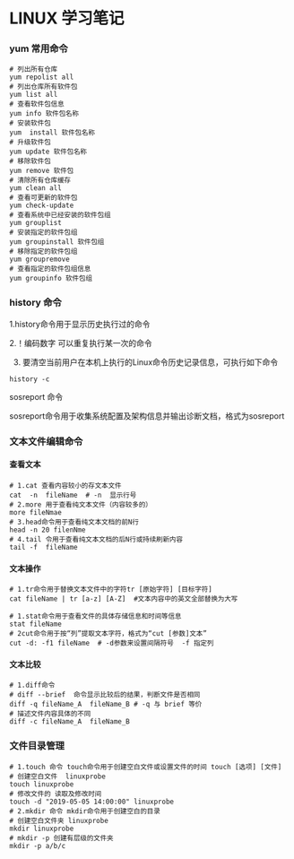 # LINUX 学习笔记

### yum 常用命令

```shell
# 列出所有仓库
yum repolist all
# 列出仓库所有软件包
yum list all
# 查看软件包信息
yum info 软件包名称
# 安装软件包
yum  install 软件包名称
# 升级软件包
yum update 软件包名称
# 移除软件包
yum remove 软件包
# 清除所有仓库缓存
yum clean all
# 查看可更新的软件包
yum check-update
# 查看系统中已经安装的软件包组
yum grouplist
# 安装指定的软件包组
yum groupinstall 软件包组
# 移除指定的软件包组
yum groupremove
# 查看指定的软件包组信息
yum groupinfo 软件包组

```

### history 命令

1.history命令用于显示历史执行过的命令

2.！编码数字     可以重复执行某一次的命令

3. 要清空当前用户在本机上执行的Linux命令历史记录信息，可执行如下命令

```shell
history -c
```

sosreport 命令

sosreport命令用于收集系统配置及架构信息并输出诊断文档，格式为sosreport



### 文本文件编辑命令

#### 查看文本

```shell
# 1.cat 查看内容较小的存文本文件
cat  -n  fileName  # -n  显示行号
# 2.more 用于查看纯文本文件（内容较多的）
more fileNmae 
# 3.head命令用于查看纯文本文档的前N行
head -n 20 filenNme
# 4.tail 令用于查看纯文本文档的后N行或持续刷新内容
tail -f  fileName

```

#### 文本操作

```shell
# 1.tr命令用于替换文本文件中的字符tr [原始字符] [目标字符]
cat fileName | tr [a-z] [A-Z]  #文本内容中的英文全部替换为大写
```

```shell
# 1.stat命令用于查看文件的具体存储信息和时间等信息
stat fileName
# 2cut命令用于按“列”提取文本字符，格式为“cut [参数]文本”
cut -d: -f1 fileName  # -d参数来设置间隔符号  -f 指定列
```

#### 文本比较

```shell
# 1.diff命令 
# diff --brief  命令显示比较后的结果，判断文件是否相同
diff -q fileName_A  fileName_B # -q 与 brief 等价
# 描述文件内容具体的不同
diff -c fileName_A  fileName_B 

```

### 文件目录管理

```shell
# 1.touch 命令 touch命令用于创建空白文件或设置文件的时间 touch [选项] [文件]
# 创建空白文件  linuxprobe
touch linuxprobe
# 修改文件的 读取及修改时间
touch -d "2019-05-05 14:00:00" linuxprobe
# 2.mkdir 命令 mkdir命令用于创建空白的目录
# 创建空白文件夹 linuxprobe
mkdir linuxprobe
# mkdir -p 创建有层级的文件夹
mkdir -p a/b/c

```

